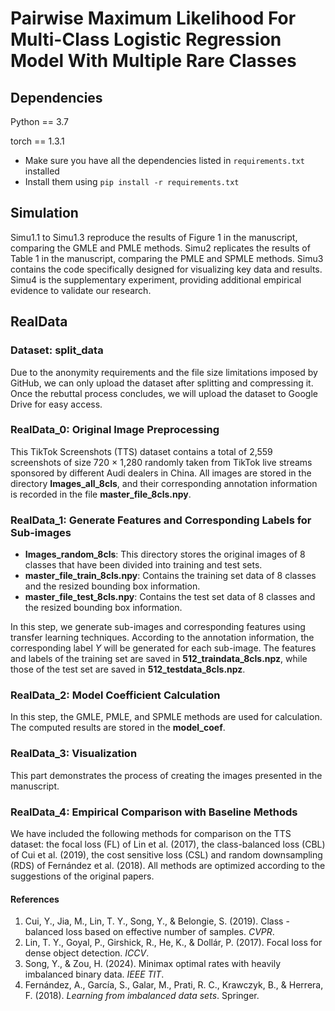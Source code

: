 # Pairwise Maximum Likelihood For Multi-Class Logistic Regression Model With Multiple Rare Classes

## Dependencies
Python == 3.7

torch == 1.3.1

- Make sure you have all the dependencies listed in `requirements.txt` installed
- Install them using `pip install -r requirements.txt`

## Simulation

Simu1.1 to Simu1.3 reproduce the results of Figure 1 in the manuscript, comparing the GMLE and PMLE methods. Simu2 replicates the results of Table 1 in the manuscript, comparing the PMLE and SPMLE methods. Simu3 contains the code specifically designed for visualizing key data and results. Simu4 is the supplementary experiment, providing additional empirical evidence to validate our research.

## RealData

### Dataset: **split_data**
Due to the anonymity requirements and the file size limitations imposed by GitHub, we can only upload the dataset after splitting and compressing it. Once the rebuttal process concludes, we will upload the dataset to Google Drive for easy access.

### RealData_0: Original Image Preprocessing
This TikTok Screenshots (TTS) dataset contains a total of 2,559 screenshots of size 720 $\times$ 1,280 randomly taken from TikTok live streams sponsored by different Audi dealers in China. All images are stored in the directory **Images_all_8cls**, and their corresponding annotation information is recorded in the file **master_file_8cls.npy**.

### RealData_1: Generate Features and Corresponding Labels for Sub-images
- **Images_random_8cls**: This directory stores the original images of 8 classes that have been divided into training and test sets.
- **master_file_train_8cls.npy**: Contains the training set data of 8 classes and the resized bounding box information.
- **master_file_test_8cls.npy**: Contains the test set data of 8 classes and the resized bounding box information.

In this step,  we generate sub-images and corresponding features using transfer learning techniques. According to the annotation information, the corresponding label $Y$ will be generated for each sub-image. The features and labels of the training set are saved in **512_traindata_8cls.npz**, while those of the test set are saved in **512_testdata_8cls.npz**.

### RealData_2: Model Coefficient Calculation
In this step, the GMLE, PMLE, and SPMLE methods are used for calculation. The computed results are stored in the **model_coef**.

### RealData_3: Visualization
This part demonstrates the process of creating the images presented in the manuscript.

### RealData_4: Empirical Comparison with Baseline Methods
We have included the following methods for comparison on the TTS dataset: the focal loss (FL) of Lin et al. (2017), the class-balanced loss (CBL) of Cui et al. (2019), the cost sensitive loss (CSL) and random downsampling (RDS) of Fernández et al. (2018). All methods are optimized according to the suggestions of the original papers.

#### References
1. Cui, Y., Jia, M., Lin, T. Y., Song, Y., & Belongie, S. (2019). Class - balanced loss based on effective number of samples. *CVPR*.
2. Lin, T. Y., Goyal, P., Girshick, R., He, K., & Dollár, P. (2017). Focal loss for dense object detection. *ICCV*.
3. Song, Y., & Zou, H. (2024). Minimax optimal rates with heavily imbalanced binary data. *IEEE TIT*.
4. Fernández, A., García, S., Galar, M., Prati, R. C., Krawczyk, B., & Herrera, F. (2018). *Learning from imbalanced data sets*. Springer. 
